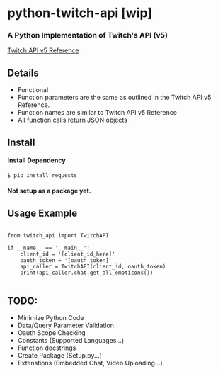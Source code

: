 # python-twitch-api [wip]
### A Python Implementation of Twitch's API (v5)
[Twitch API v5 Reference](https://dev.twitch.tv/docs/)

## Details

- Functional
- Function parameters are the same as outlined in the Twitch API v5 Reference.
- Function names are similar to Twitch API v5 Reference
- All function calls return JSON objects

## Install

#### Install Dependency

```
$ pip install requests
```

#### Not setup as a package yet.

## Usage Example

```

from twitch_api import TwitchAPI

if __name__ == '__main__':
    client_id = '[client_id_here]'
    oauth_token = '[oauth_token]'
    api_caller = TwitchAPI(client_id, oauth_token)
    print(api_caller.chat.get_all_emoticons())
    
```
## TODO:
- Minimize Python Code
- Data/Query Parameter Validation
- Oauth Scope Checking
- Constants (Supported Languages...)
- Function docstrings
- Create Package (Setup.py...)
- Extenstions (Embedded Chat, Video Uploading...)
